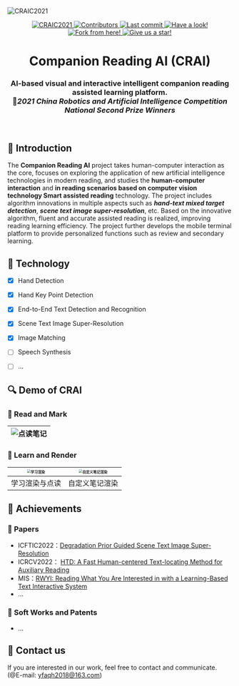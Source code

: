 ![CRAIC2021](README.assets/CRAIC2021.png)

<p align="center">
    <a href="https://www.caairobot.com">
        <img src="https://img.shields.io/badge/CRAIC-2021-blue" alt="CRAIC2021">
    </a>
    <a href="https://github.com/yfaqh/CRAI/graphs/contributors">
        <img src="https://img.shields.io/github/contributors/yfaqh/CRAI" alt="Contributors">
    </a>
    <a href="https://github.com/yfaqh/CRAI/commit/main">
        <img src="https://img.shields.io/github/last-commit/yfaqh/CRAI" alt="Last commit">
    </a>
    <a href="https://github.com/yfaqh/CRAI">
        <img src="https://img.shields.io/github/watchers/yfaqh/CRAI?style=social" alt="Have a look!">
    </a>
    <a href="https://github.com/yfaqh/CRAI">
        <img src="https://img.shields.io/github/forks/yfaqh/CRAI?style=social" alt="Fork from here!">
    </a>
    <a href="https://github.com/yfaqh/CRAI">
        <img src="https://img.shields.io/github/stars/yfaqh/CRAI?style=social" alt="Give us a star!">
    </a>
</p>
<h1 align="center">
    Companion Reading AI (CRAI)
</h1>
<h3 align="center">
    AI-based visual and interactive intelligent companion reading assisted learning platform.<br/>
    🥈<i>2021 China Robotics and Artificial Intelligence Competition National Second Prize Winners</i>
</h3><br/>


## 🚩  Introduction

The **Companion Reading AI** project takes human-computer interaction as the core, focuses on exploring the application of new artificial intelligence technologies in modern reading, and studies the **human-computer interaction** and **in reading scenarios based on computer vision technology Smart assisted reading** technology. The project includes algorithm innovations in multiple aspects such as ***hand-text mixed target detection***, ***scene text image super-resolution***, etc. Based on the innovative algorithm, fluent and accurate assisted reading is realized, improving reading learning efficiency. The project further develops the mobile terminal platform to provide personalized functions such as review and secondary learning.



## 🔑  Technology

- [x] Hand Detection
- [x] Hand Key Point Detection
- [x] End-to-End Text Detection and Recognition
- [x] Scene Text Image Super-Resolution
- [x] Image Matching
- [ ] Speech Synthesis
- [ ] ...



## 🔍  Demo of CRAI

### 📖  Read and Mark

| ![点读笔记](README.assets/点读笔记.gif) |
| :-------------------------------------: |

### 📲  Learn and Render

| <img src="README.assets/学习渲染.gif" alt="学习渲染" style="zoom: 50%;" /> | <img src="README.assets/自定义笔记渲染.gif" alt="自定义笔记渲染" style="zoom: 50%;" /> |
| :----------------------------------------------------------: | :----------------------------------------------------------: |
|                        学习渲染与点读                        |                        自定义笔记渲染                        |



## 🎯  Achievements

### 📄  Papers

- ICFTIC2022：[Degradation Prior Guided Scene Text Image Super-Resolution](https://ieeexplore.ieee.org/abstract/document/10075240/)
- ICRCV2022： [HTD: A Fast Human-centered Text-locating Method for Auxiliary Reading](https://ieeexplore.ieee.org/abstract/document/9953262/)
- MIS：[RWYI: Reading What You Are Interested in with a Learning-Based Text Interactive System](https://www.hindawi.com/journals/misy/2022/6378011/)
- ...

### 📑  Soft Works and Patents

- ...



## 🔗  Contact us

If you are interested in our work, feel free to contact and communicate. (@E-mail: yfaqh2018@163.com)

